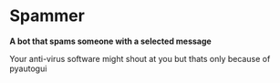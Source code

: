 # Spammer
**A bot that spams someone with a selected message**

Your anti-virus software might shout at you but thats only because of pyautogui
